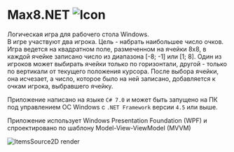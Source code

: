 # Max8.NET ![Icon](https://raw.githubusercontent.com/AndrewNowosad/Max8.NET/master/Max8.NET/Max8.ico)

Логическая игра для рабочего стола Windows.  
В игре участвуют два игрока. Цель - набрать наибольшее число очков.  
Игра ведется на квадратном поле, размеченном на ячейки 8x8, в каждой ячейке записано число из диапазона [-8; -1] или [1; 8]. Один из игроков может выбирать ячейки только по горизонтали, другой - только по вертикали от текущего положения курсора. После выбора ячейки, она исчезает, а число, которое было на ней записано, добавляется к очкам игрока, выбравшего ячейку.

Приложение написано на языке `C# 7.0` и может быть запущено на ПК под управлением ОС Windows с `.NET Framework` версии `4.5` или выше.

Приложение использует Windows Presentation Foundation (WPF) и спроектировано по шаблону Model-View-ViewModel (MVVM)
 
![ItemsSource2D render](http://imgur.com/download/pM400sw)
